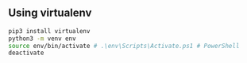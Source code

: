 ## Using virtualenv

```bash
pip3 install virtualenv
python3 -m venv env
source env/bin/activate # .\env\Scripts\Activate.ps1 # PowerShell
deactivate
```